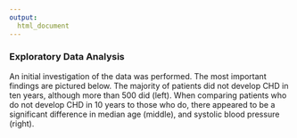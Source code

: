 ```yaml
---
output:
  html_document
---
```

  
### **Exploratory Data Analysis**
  
An initial investigation of the data was performed. The most important findings are pictured below. The majority of patients did not develop CHD in ten years, although more than 500 did (left). When comparing patients who do not develop CHD in 10 years to those who do, there appeared to be a significant difference in median age (middle), and systolic blood pressure (right). 

